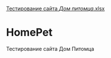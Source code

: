 [Тестирование сайта _Дом питомца_.xlsx](https://github.com/ekzhurav/HomePet/files/10234560/_._.xlsx)
# HomePet
Тестирование сайта Дом Питомца
